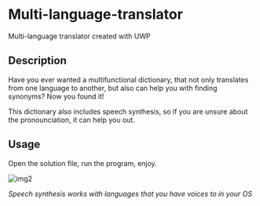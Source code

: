 # Multi-language-translator
Multi-language translator created with UWP

## Description
Have you ever wanted a multifunctional dictionary, that not only translates from one language to another, but also can help you with finding synonyms? Now you found it!

This dictionary also includes speech synthesis, so if you are unsure about the pronounciation, it can help you out.

## Usage

Open the solution file, run the program, enjoy.

![img2](https://imgur.com/ypa0gMJ)


*Speech synthesis works with languages that you have voices to in your OS*
